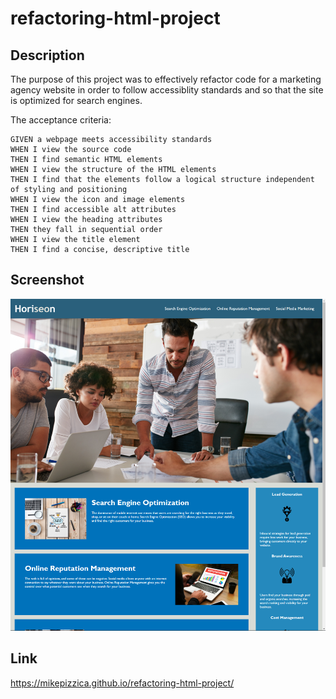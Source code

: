 # refactoring-html-project
## Description
The purpose of this project was to effectively refactor code for a marketing agency website in order to follow accessiblity standards and so that the site is optimized for search engines.

The acceptance criteria:
```
GIVEN a webpage meets accessibility standards
WHEN I view the source code
THEN I find semantic HTML elements
WHEN I view the structure of the HTML elements
THEN I find that the elements follow a logical structure independent of styling and positioning
WHEN I view the icon and image elements
THEN I find accessible alt attributes
WHEN I view the heading attributes
THEN they fall in sequential order
WHEN I view the title element
THEN I find a concise, descriptive title
```
## Screenshot
![Screenshot of webpage](./assets/images/screenshot-horiseon-website.png)


## Link
https://mikepizzica.github.io/refactoring-html-project/